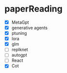 # paperReading

- [x] MetaGpt
- [x] generative agents
- [x] ptuning
- [x] lora
- [x] glm
- [ ] replknet
- [ ] autogpt
- [ ] React
- [x] Cot